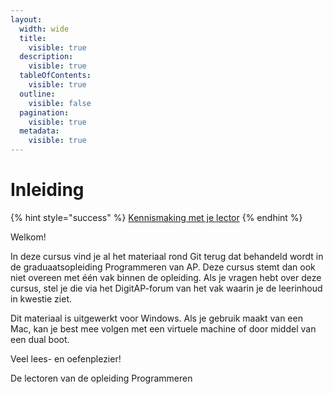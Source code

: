 ```yaml
---
layout:
  width: wide
  title:
    visible: true
  description:
    visible: true
  tableOfContents:
    visible: true
  outline:
    visible: false
  pagination:
    visible: true
  metadata:
    visible: true
---
```


# Inleiding

{% hint style="success" %}
[Kennismaking met je lector](https://ap.cloud.panopto.eu/Panopto/Pages/Viewer.aspx?id=819d71c5-37f1-4c15-b5e7-ad8d00994252)
{% endhint %}

Welkom!

In deze cursus vind je al het materiaal rond Git terug dat behandeld wordt in de graduaatsopleiding Programmeren van AP. Deze cursus stemt dan ook niet overeen met één vak binnen de opleiding. Als je vragen hebt over deze cursus, stel je die via het DigitAP-forum van het vak waarin je de leerinhoud in kwestie ziet.

Dit materiaal is uitgewerkt voor Windows. Als je gebruik maakt van een Mac, kan je best mee volgen met een virtuele machine of door middel van een dual boot.

Veel lees- en oefenplezier!

De lectoren van de opleiding Programmeren



